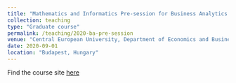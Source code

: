 ```yaml
---
title: "Mathematics and Informatics Pre-session for Business Analytics - 2020"
collection: teaching
type: "Graduate course"
permalink: /teaching/2020-ba-pre-session
venue: "Central European University, Department of Economics and Business"
date: 2020-09-01
location: "Budapest, Hungary"
---
```


Find the course site [here](https://github.com/kiss-oliver/ba-pre-session-2020)
